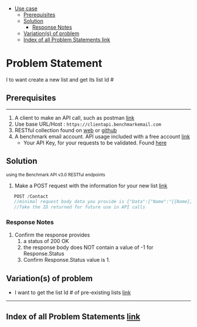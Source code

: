 - [Use case](#use-case)
  - [Prerequisites](#prerequisites)
  - [Solution](#solution)
    - [Response Notes](#response-notes)
  - [Variation(s) of problem](#variations-of-problem)
  - [Index of all Problem Statements link](#index-of-all-use-cases-link)

# Problem Statement

I to want create a new list and get its list Id #

## Prerequisites

---

1. A client to make an API call, such as postman [link](https://www.getpostman.com/)
1. Use base URL/Host : `https://clientapi.benchmarkemail.com`
1. RESTful collection found on [web](https://developer.benchmarkemail.com/) or [github](https://github.com/BenchmarkEmail/RESTful-API-v3/tree/master/Postman%20Collections) 
1. A benchmark email account. API usage included with a free account [link](https://ui.benchmarkemail.com/Login)
   * Your API Key, for your requests to be validated. Found [here](https://ui.benchmarkemail.com/Integrate#API)

## Solution

<sub>using the Benchmark API v3.0 RESTful endpoints</sub>

1. Make a POST request with the information for your new list [link](https://developer.benchmarkemail.com/#16e1491e-69f8-e71a-c374-d99e55c322cf)

```js
   POST /Contact
   //minimal request body data you provide is {"Data":{"Name":"{{Name}}","Description":"{{Description}}"}}
   //Take the ID returned for future use in API calls
```

### Response Notes

1. Confirm the response provides
    1. a status of 200 OK 
    1. the response body does NOT contain a value of -1 for Response.Status
    1. Confirm Response.Status value is 1.

## Variation(s) of problem

- I want to get the list Id # of pre-existing lists [link]()

---

## Index of all Problem Statements [link](https://benchmarkemail.github.io/RESTful-API-v3/)

